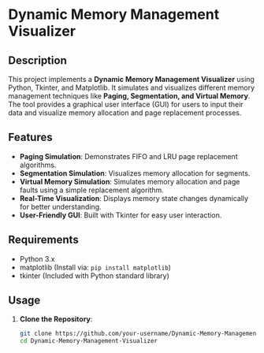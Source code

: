 # Dynamic Memory Management Visualizer

##  Description
This project implements a **Dynamic Memory Management Visualizer** using Python, Tkinter, and Matplotlib. It simulates and visualizes different memory management techniques like **Paging, Segmentation, and Virtual Memory**. The tool provides a graphical user interface (GUI) for users to input their data and visualize memory allocation and page replacement processes.

##  Features
- **Paging Simulation**: Demonstrates FIFO and LRU page replacement algorithms.
- **Segmentation Simulation**: Visualizes memory allocation for segments.
- **Virtual Memory Simulation**: Simulates memory allocation and page faults using a simple replacement algorithm.
- **Real-Time Visualization**: Displays memory state changes dynamically for better understanding.
- **User-Friendly GUI**: Built with Tkinter for easy user interaction.

##  Requirements
- Python 3.x  
- matplotlib (Install via: `pip install matplotlib`)  
- tkinter (Included with Python standard library)

##  Usage
1. **Clone the Repository**:
   ```bash
   git clone https://github.com/your-username/Dynamic-Memory-Management-Visualizer.git
   cd Dynamic-Memory-Management-Visualizer
